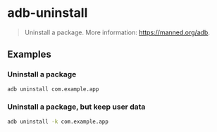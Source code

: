 # adb-uninstall

> Uninstall a package. More information: <https://manned.org/adb>.

## Examples

### Uninstall a package

```bash
adb uninstall com.example.app
```

### Uninstall a package, but keep user data

```bash
adb uninstall -k com.example.app
```
